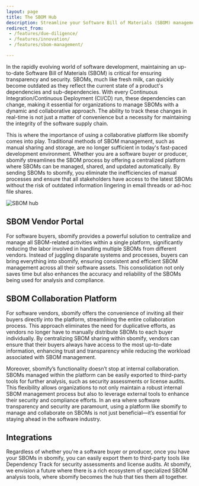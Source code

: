 ```yaml
---
layout: page
title: The SBOM Hub
description: Streamline your Software Bill of Materials (SBOM) management with sbomify. Discover how our collaborative platform enables software buyers and producers to manage, share, and update SBOMs automatically, ensuring transparency and security in today's fast-paced development environment.
redirect_from:
 - /features/due-diligence/
 - /features/innovation/
 - /features/sbom-management/

---
```


In the rapidly evolving world of software development, maintaining an up-to-date Software Bill of Materials (SBOM) is critical for ensuring transparency and security. SBOMs, much like fresh milk, can quickly become outdated as they reflect the current state of a product's dependencies and sub-dependencies. With every Continuous Integration/Continuous Deployment (CI/CD) run, these dependencies can change, making it essential for organizations to manage SBOMs with a dynamic and collaborative approach. The ability to track these changes in real-time is not just a matter of convenience but a necessity for maintaining the integrity of the software supply chain.

This is where the importance of using a collaborative platform like sbomify comes into play. Traditional methods of SBOM management, such as manual sharing and storage, are no longer sufficient in today's fast-paced development environment. Whether you are a software buyer or producer, sbomify streamlines the SBOM process by offering a centralized platform where SBOMs can be managed, shared, and updated automatically. By sending SBOMs to sbomify, you eliminate the inefficiencies of manual processes and ensure that all stakeholders have access to the latest SBOMs without the risk of outdated information lingering in email threads or ad-hoc file shares.

![SBOM hub](/assets/images/site/marketplace.svg)

## SBOM Vendor Portal
For software buyers, sbomify provides a powerful solution to centralize and manage all SBOM-related activities within a single platform, significantly reducing the labor involved in handling multiple SBOMs from different vendors. Instead of juggling disparate systems and processes, buyers can bring everything into sbomify, ensuring consistent and efficient SBOM management across all their software assets. This consolidation not only saves time but also enhances the accuracy and reliability of the SBOMs being used for analysis and compliance.

## SBOM Collaboration Platform
For software vendors, sbomify offers the convenience of inviting all their buyers directly into the platform, streamlining the entire collaboration process. This approach eliminates the need for duplicative efforts, as vendors no longer have to manually distribute SBOMs to each buyer individually. By centralizing SBOM sharing within sbomify, vendors can ensure that their buyers always have access to the most up-to-date information, enhancing trust and transparency while reducing the workload associated with SBOM management.

Moreover, sbomify’s functionality doesn’t stop at internal collaboration. SBOMs managed within the platform can be easily exported to third-party tools for further analysis, such as security assessments or license audits. This flexibility allows organizations to not only maintain a robust internal SBOM management process but also to leverage external tools to enhance their security and compliance efforts. In an era where software transparency and security are paramount, using a platform like sbomify to manage and collaborate on SBOMs is not just beneficial—it’s essential for staying ahead in the software industry.

## Integrations
Regardless of whether you're a software buyer or producer, once you have your SBOMs in sbomify, you can easily export them to third-party tools like Dependency Track for security assessments and license audits. At sbomify, we envision a future where there is a rich ecosystem of specialized SBOM analysis tools, where sbomify becomes the hub that ties them all together.